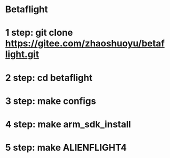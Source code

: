 # Betaflight

# 1 step: git clone https://gitee.com/zhaoshuoyu/betaflight.git
# 2 step: cd betaflight
# 3 step: make configs
# 4 step: make arm_sdk_install
# 5 step: make ALIENFLIGHT4